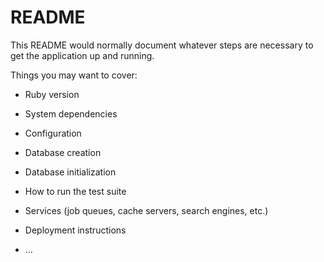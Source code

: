 # README

This README would normally document whatever steps are necessary to get the
application up and running.

Things you may want to cover:

* Ruby version     

* System dependencies

* Configuration





* Database creation

* Database initialization

* How to run the test suite

* Services (job queues, cache servers, search engines, etc.)

* Deployment instructions

* ...
